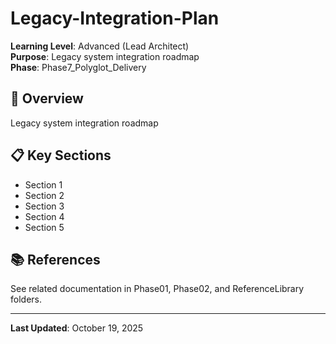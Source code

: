 # Legacy-Integration-Plan

**Learning Level**: Advanced (Lead Architect)  
**Purpose**: Legacy system integration roadmap  
**Phase**: Phase7_Polyglot_Delivery

## 🎯 Overview

Legacy system integration roadmap

## 📋 Key Sections

- Section 1
- Section 2
- Section 3
- Section 4
- Section 5

## 📚 References

See related documentation in Phase01, Phase02, and ReferenceLibrary folders.

---

**Last Updated**: October 19, 2025

